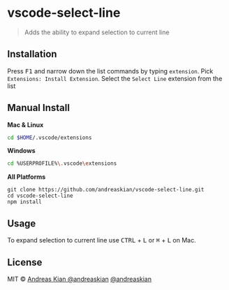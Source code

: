 # vscode-select-line

> Adds the ability to expand selection to current line

## Installation

Press <kbd>F1</kbd> and narrow down the list commands by typing `extension`. Pick `Extensions: Install Extension`.
Select the `Select Line` extension from the list

## Manual Install

**Mac & Linux**
```sh
cd $HOME/.vscode/extensions
```
**Windows**
```sh
cd %USERPROFILE%\.vscode\extensions
```

**All Platforms**
```
git clone https://github.com/andreaskian/vscode-select-line.git
cd vscode-select-line
npm install
```

## Usage

To expand selection to current line use <kbd>CTRL</kbd> + <kbd>L</kbd> or <kbd>⌘</kbd> + <kbd>L</kbd> on Mac.


## License

MIT © [Andreas Kian @andreaskian](https://github.com/andreaskian)
[@andreaskian](https://twitter.com/andreaskian)